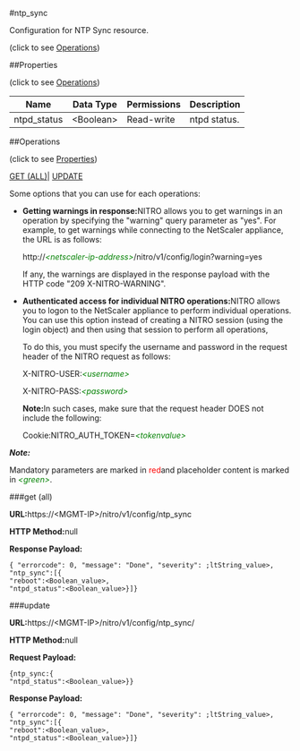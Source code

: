 #ntp_sync



Configuration for NTP Sync resource.

<span>(click to see [Operations](#operations))</span>



##Properties 

<span>(click to see [Operations](#operations))</span>





<table><thead><tr><th>Name</th><th>Data Type</th><th>Permissions</th><th>Description</th></tr></thead><tbody><tr><td>ntpd_status</td><td>&lt;Boolean></td><td>Read-write</td><td>ntpd status.</td></tr></tbody></table>

##Operations 

<span>(click to see [Properties](#properties))</span>





[GET (ALL)](#get-all)| [UPDATE](#update)





Some options that you can use for each operations:

<ul><li><p><b>Getting warnings in response:</b>NITRO allows you to get warnings in an operation by specifying the "warning" query parameter as "yes". For example, to get warnings while connecting to the NetScaler appliance, the URL is as follows:</p><p>http://<span style="color:green;font-style:italic;">&lt;netscaler-ip-address&gt;</span>/nitro/v1/config/login?warning=yes</p><p>If any, the warnings are displayed in the response payload with the HTTP code "209 X-NITRO-WARNING".</p></li><li><p><b>Authenticated access for individual NITRO operations:</b>NITRO allows you to logon to the NetScaler appliance to perform individual operations. You can use this option instead of creating a NITRO session (using the login object) and then using that session to perform all operations,</p><p>To do this, you must specify the username and password in the request header of the NITRO request as follows:</p><p>X-NITRO-USER:<span style="color:green;font-style:italic;">&lt;username&gt;</span></p><p>X-NITRO-PASS:<span style="color:green;font-style:italic;">&lt;password&gt;</span></p><p><b>Note:</b>In such cases, make sure that the request header DOES not include the following:</p><p>Cookie:NITRO_AUTH_TOKEN=<span style="color:green;font-style:italic;">&lt;tokenvalue&gt;</span></p></li></ul>







***Note:*** 

Mandatory parameters are marked in <span style="color:#FF0000;">red</span>and placeholder content is marked in <span style="color:green;font-style:italic">&lt;green&gt;</span>.



###get (all)







<b>URL:</b>https://&lt;MGMT-IP&gt;/nitro/v1/config/ntp_sync

<b>HTTP Method:</b>null

<b>Response Payload: </b>
```
{ "errorcode": 0, "message": "Done", "severity": ;ltString_value>, "ntp_sync":[{
"reboot":<Boolean_value>,
"ntpd_status":<Boolean_value>}]}
```







###update







<b>URL:</b>https://&lt;MGMT-IP&gt;/nitro/v1/config/ntp_sync/

<b>HTTP Method:</b>null

<b>Request Payload: </b>
```
{ntp_sync:{
"ntpd_status":<Boolean_value>}}
```

<b>Response Payload: </b>
```
{ "errorcode": 0, "message": "Done", "severity": ;ltString_value>, "ntp_sync":[{
"reboot":<Boolean_value>,
"ntpd_status":<Boolean_value>}]}
```








